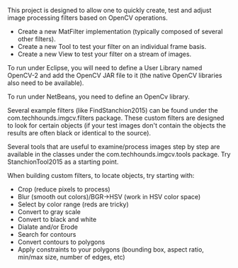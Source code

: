 This project is designed to allow one to quickly create, test and adjust image processing filters based on OpenCV operations.

* Create a new MatFilter implementation (typically composed of several other filters).
* Create a new Tool to test your filter on an individual frame basis.
* Create a new View to test your filter on a stream of images.

To run under Eclipse, you will need to define a User Library named OpenCV-2 and add the OpenCV JAR file to it (the native OpenCV libraries also need to be available).

To run under NetBeans, you need to define an OpenCv library.

Several example filters (like FindStanchion2015) can be found under the com.techhounds.imgcv.filters package. These custom filters are designed to look for certain objects (if your test images don't contain the objects the results are often black or identical to the source).

Several tools that are useful to examine/process images step by step are available in the classes under the com.techhounds.imgcv.tools package. Try StanchionTool2015 as a starting point.

When building custom filters, to locate objects, try starting with:

* Crop (reduce pixels to process)
* Blur (smooth out colors)/BGR->HSV (work in HSV color space)
* Select by color range (reds are tricky)
* Convert to gray scale
* Convert to black and white
* Dialate and/or Erode
* Search for contours
* Convert contours to polygons
* Apply constraints to your polygons (bounding box, aspect ratio, min/max size, number of edges, etc)
